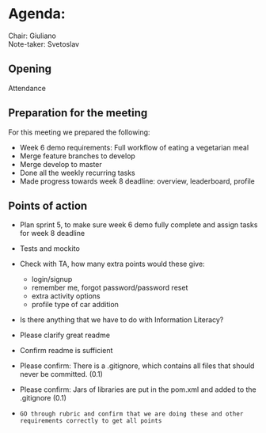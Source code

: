 # Agenda:

Chair: Giuliano   
Note-taker: Svetoslav

## Opening
Attendance

## Preparation for the meeting

For this meeting we prepared the following:

- Week 6 demo requirements: Full workflow of eating a vegetarian meal
- Merge feature branches to develop
- Merge develop to master
- Done all the weekly recurring tasks
- Made progress towards week 8 deadline: overview, leaderboard, profile


## Points of action

- Plan sprint 5, to make sure week 6 demo fully complete and assign tasks for week 8 deadline
- Tests and mockito
- Check with TA, how many extra points would these give:
    - login/signup
    - remember me, forgot password/password reset
    - extra activity options
    - profile type of car addition
    
- Is there anything that we have to do with Information Literacy?
- Please clarify great readme
- Confirm readme is sufficient
- Please confirm: There is a .gitignore, which contains all files that should never be committed. (0.1)
- Please confirm:  Jars of libraries are put in the pom.xml and added to the .gitignore (0.1)
    
- `GO through rubric and confirm that we are doing these and other requirements correctly to get all points`
